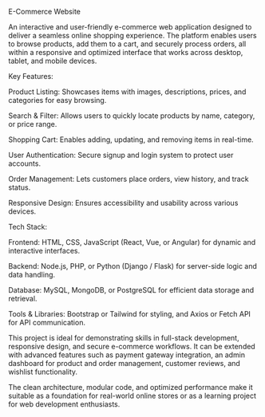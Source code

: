 E-Commerce Website

An interactive and user-friendly e-commerce web application designed to deliver a seamless online shopping experience. The platform enables users to browse products, add them to a cart, and securely process orders, all within a responsive and optimized interface that works across desktop, tablet, and mobile devices.

Key Features:

Product Listing: Showcases items with images, descriptions, prices, and categories for easy browsing.

Search & Filter: Allows users to quickly locate products by name, category, or price range.

Shopping Cart: Enables adding, updating, and removing items in real-time.

User Authentication: Secure signup and login system to protect user accounts.

Order Management: Lets customers place orders, view history, and track status.

Responsive Design: Ensures accessibility and usability across various devices.

Tech Stack:

Frontend: HTML, CSS, JavaScript (React, Vue, or Angular) for dynamic and interactive interfaces.

Backend: Node.js, PHP, or Python (Django / Flask) for server-side logic and data handling.

Database: MySQL, MongoDB, or PostgreSQL for efficient data storage and retrieval.

Tools & Libraries: Bootstrap or Tailwind for styling, and Axios or Fetch API for API communication.

This project is ideal for demonstrating skills in full-stack development, responsive design, and secure e-commerce workflows. It can be extended with advanced features such as payment gateway integration, an admin dashboard for product and order management, customer reviews, and wishlist functionality.

The clean architecture, modular code, and optimized performance make it suitable as a foundation for real-world online stores or as a learning project for web development enthusiasts.
